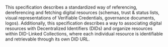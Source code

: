 This specification describes a standardized way of referencing, dereferencing and fetching digital resources (schemas, trust & status lists, visual representations of Verifiable Credentials, governance documents, logos). Additionally, this specification describes a way to associating digital resources with Decentralized Identifiers (DIDs) and organize resources within DID-Linked Collections, where each individual resource is identifiable and retrievable through its own DID URL.
